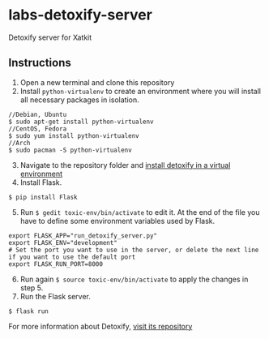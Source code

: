 # labs-detoxify-server
Detoxify server for Xatkit

## Instructions

1. Open a new terminal and clone this repository
2. Install ```python-virtualenv``` to create an environment where you will install all necessary packages in isolation.
```
//Debian, Ubuntu
$ sudo apt-get install python-virtualenv
//CentOS, Fedora
$ sudo yum install python-virtualenv
//Arch
$ sudo pacman -S python-virtualenv
```
3. Navigate to the repository folder and [install detoxify in a virtual environment](https://github.com/unitaryai/detoxify#how-to-run)
4. Install Flask.
```
$ pip install Flask
```
5. Run ```$ gedit toxic-env/bin/activate``` to edit it. At the end of the file you have to define some environment variables used by Flask.
```
export FLASK_APP="run_detoxify_server.py"
export FLASK_ENV="development"
# Set the port you want to use in the server, or delete the next line if you want to use the default port
export FLASK_RUN_PORT=8000
```
6. Run again ```$ source toxic-env/bin/activate``` to apply the changes in step 5.
7. Run the Flask server.
```
$ flask run
```
For more information about Detoxify, [visit its repository](https://github.com/unitaryai/detoxify)
